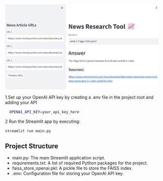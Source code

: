 

![](rockybot.jpg)




1.Set up your OpenAI API key by creating a .env file in the project root and adding your API

```bash
  OPENAI_API_KEY=your_api_key_here
```

2 Run the Streamlit app by executing:
```bash
streamlit run main.py

```



## Project Structure

- main.py: The main Streamlit application script.
- requirements.txt: A list of required Python packages for the project.
- faiss_store_openai.pkl: A pickle file to store the FAISS index.
- .env: Configuration file for storing your OpenAI API key.
